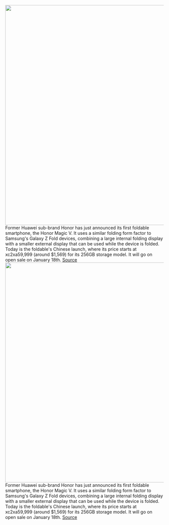 <img src='https://cdn.vox-cdn.com/thumbor/zpvRopSdG4_QHdvplOlApI5gTJo=/0x0:1358x905/1200x800/filters:focal(571x345:787x561)/cdn.vox-cdn.com/uploads/chorus_image/image/70369189/d81jWLiA_cropped.0.jpg' width='700px' /><br/>
Former Huawei sub-brand Honor has just announced its first foldable smartphone, the Honor Magic V. It uses a similar folding form factor to Samsung's Galaxy Z Fold devices, combining a large internal folding display with a smaller external display that can be used while the device is folded. Today is the foldable's Chinese launch, where its price starts at xc2xa59,999 (around $1,569) for its 256GB storage model. It will go on open sale on January 18th.
<a href='https://www.theverge.com/2022/1/10/22876100/honor-magic-v-foldable-smartphone-china-launch'> Source <a/><img src='https://cdn.vox-cdn.com/thumbor/zpvRopSdG4_QHdvplOlApI5gTJo=/0x0:1358x905/1200x800/filters:focal(571x345:787x561)/cdn.vox-cdn.com/uploads/chorus_image/image/70369189/d81jWLiA_cropped.0.jpg' width='700px' /><br/>
Former Huawei sub-brand Honor has just announced its first foldable smartphone, the Honor Magic V. It uses a similar folding form factor to Samsung's Galaxy Z Fold devices, combining a large internal folding display with a smaller external display that can be used while the device is folded. Today is the foldable's Chinese launch, where its price starts at xc2xa59,999 (around $1,569) for its 256GB storage model. It will go on open sale on January 18th.
<a href='https://www.theverge.com/2022/1/10/22876100/honor-magic-v-foldable-smartphone-china-launch'> Source <a/>